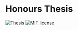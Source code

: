 # Honours Thesis

[![Thesis](https://img.shields.io/badge/Thesis-pdf-blue)](https://github.com/pjs902/honours-thesis/blob/main/thesis/thesis.pdf)
[![MIT license](https://img.shields.io/badge/License-MIT-blue.svg)](https://github.com/pjs902/honours-thesis/blob/main/LICENSE)



